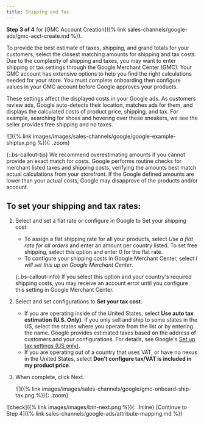 ```yaml
---
title: Shipping and Tax
---
```



**Step 3 of 4** for [GMC Account Creation]({% link sales-channels/google-ads/gmc-acct-create.md %}).

To provide the best estimate of taxes, shipping, and grand totals for your customers, select the closest matching amounts for shipping and tax costs. Due to the complexity of shipping and taxes, you may want to enter shipping or tax settings through the Google Merchant Center (GMC). Your GMC account has extensive options to help you find the right calculations needed for your store. You must complete onboarding then configure values in your GMC account before Google approves your products.

These settings affect the displayed costs in your Google ads. As customers review ads, Google auto-detects their location, matches ads for them, and displays the calculated costs of product price, shipping, and tax. For example, searching for shoes and hovering over these sneakers, we see the seller provides free shipping and no taxes.

  ![]({% link images/images/sales-channels/google/google-example-shiptax.png %}){: .zoom}

{:.bs-callout-tip}
We recommend overestimating amounts if you cannot provide an exact match for costs. Google performs routine checks for merchant listed taxes and shipping costs, verifying the amounts best match actual calculations from your storefront. If the Google defined amounts are lower than your actual costs, Google may disapprove of the products and/or account.

## To set your shipping and tax rates:

1. Select and set a flat rate or configure in Google to Set your shipping cost:

    - To assign a flat shipping rate for all your products, select *Use a flat rate for all orders* and enter an amount per country listed. To set free shipping, select this option and enter 0 for the flat rate.
    - To configure your shipping costs in Google Merchant Center, select *I will set this up on Google Merchant Center*.

    {:.bs-callout-info}
    If you select this option and your country's required shipping costs, you may receive an account error until you configure this setting in Google Merchant Center.

1. Select and set configurations to **Set your tax cost**:

    - If you are operating inside of the United States, select **Use auto tax estimation (U.S. Only)**. If you only sell and ship to some states in the US, select the states where you operate from the list or by entering the name. Google provides estimated taxes based on the address of customers and your configurations. For details, see Google's [Set up tax settings (US only)][1].
    - If you are operating out of a country that uses VAT, or have no nexus in the United States, select **Don't configure tax/VAT is included in my product price**.

1. When complete, click <span class="btn">Next</span>.

    ![]({% link images/images/sales-channels/google/gmc-onboard-ship-tax.png %}){: .zoom}

![check]({% link images/images/btn-next.png %}){: .Inline} [Continue to Step 4]({% link sales-channels/google-ads/attribute-mapping.md %})

[1]: https://support.google.com/merchants/answer/160162?hl=en
